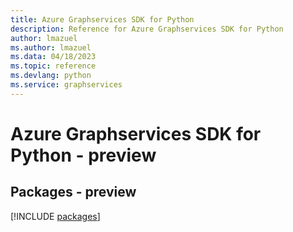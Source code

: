 ```yaml
---
title: Azure Graphservices SDK for Python
description: Reference for Azure Graphservices SDK for Python
author: lmazuel
ms.author: lmazuel
ms.data: 04/18/2023
ms.topic: reference
ms.devlang: python
ms.service: graphservices
---
```

# Azure Graphservices SDK for Python - preview
## Packages - preview
[!INCLUDE [packages](graphservices-index.md)]
